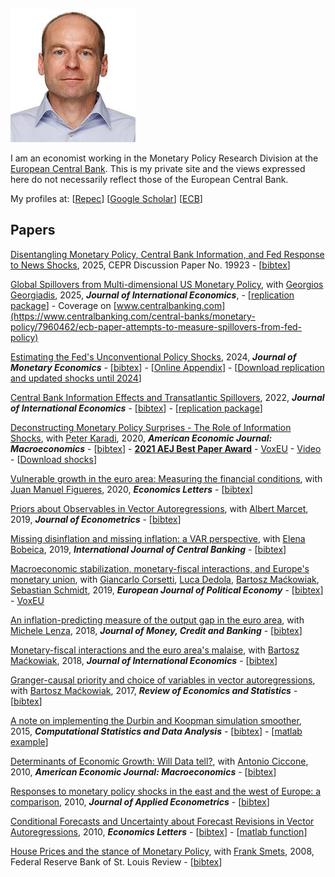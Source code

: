 ![Image](files/marek-usvisa-201805-200.jpg)

I am an economist working in the Monetary Policy Research Division at the [European Central Bank](https://www.ecb.europa.eu/). This is my private site and the views expressed here do not necessarily reflect those of the European Central Bank.

My profiles at:
[[Repec](https://ideas.repec.org/e/pja165.html)]
[[Google Scholar](https://scholar.google.com/citations?user=qnXlmMgAAAAJ&hl=en)]
[[ECB](https://www.ecb.europa.eu/pub/research/authors/profiles/marek-jarocinski.en.html)]

## Papers

[Disentangling Monetary Policy, Central Bank Information, and Fed Response to News Shocks](https://cepr.org/publications/dp19923), 2025, CEPR Discussion Paper No. 19923 -
[[bibtex](bib/Jarocinski_Karadi_2025.txt)]

[Global Spillovers from Multi-dimensional US Monetary Policy](https://doi.org/10.1016/j.jinteco.2025.104169), with [Georgios Georgiadis](https://sites.google.com/site/georgiosgeorgiadis111/georgios-georgiadis), 2025, _**Journal of International Economics**_, -
[[replication package](https://data.mendeley.com/datasets/22kwvzy2md/1)] - 
Coverage on [www.centralbanking.com](https://www.centralbanking.com/central-banks/monetary-policy/7960462/ecb-paper-attempts-to-measure-spillovers-from-fed-policy)

[Estimating the Fed's Unconventional Policy Shocks](https://doi.org/10.1016/j.jmoneco.2024.01.001), 2024, _**Journal of Monetary Economics**_ -
[[bibtex](bib/Jarocinski_2024.txt)] -
[[Online Appendix](identkurto/identkurto_onlineappendix01.pdf)] -
[[Download replication and updated shocks until 2024](identkurto/identkurto.md)]

[Central Bank Information Effects and Transatlantic Spillovers](https://doi.org/10.1016/j.jinteco.2022.103683),
2022, _**Journal of International Economics**_ -
[[bibtex](bib/Jarocinski_2022.txt)] -
[[replication package](https://data.mendeley.com/datasets/xd3h8w4rbk/1)]

[Deconstructing Monetary Policy Surprises - The Role of Information Shocks](https://doi.org/10.1257/mac.20180090), 
with [Peter Karadi](https://sites.google.com/site/pkaradi696/), 
2020, _**American Economic Journal: Macroeconomics**_ -
[[bibtex](bib/Jarocinski_Karadi_2020.txt)] -
**[2021 AEJ Best Paper Award](https://www.aeaweb.org/about-aea/honors-awards/aej-best-papers)** -
[VoxEU](https://voxeu.org/article/central-bank-announcements-and-transmission-monetary-policy) -
[Video](https://www.youtube.com/watch?v=Geq1Fp_uDkg) -
[[Download shocks](jkshocks/jkshocks.md)]


[Vulnerable growth in the euro area: Measuring the financial conditions](https://doi.org/10.1016/j.econlet.2020.109126), 
with [Juan Manuel Figueres](https://sites.google.com/site/juanmanuelfigueres/home), 
2020, _**Economics Letters**_ - [[bibtex](bib/Figueres_Jarocinski_2020.txt)]

[Priors about Observables in Vector Autoregressions](https://doi.org/10.1016/j.jeconom.2018.12.023), 
with [Albert Marcet](https://ideas.repec.org/e/pma173.html), 
2019, _**Journal of Econometrics**_ - [[bibtex](bib/Jarocinski_Marcet_2019.txt)]

[Missing disinflation and missing inflation: a VAR perspective](https://www.ijcb.org/journal/ijcb19q1a5.htm), 
with [Elena Bobeica](https://www.ecb.europa.eu/pub/research/authors/profiles/elena-bobeica.en.html), 
2019, _**International Journal of Central Banking**_ - [[bibtex](bib/Bobeica_Jarocinski_2019.txt)]


[Macroeconomic stabilization, monetary-fiscal interactions, and Europe's monetary union](https://doi.org/10.1016/j.ejpoleco.2018.07.001), 
with [Giancarlo Corsetti](https://sites.google.com/site/giancarlocorsetti/), 
[Luca Dedola](https://www.ecb.europa.eu/pub/research/authors/profiles/luca-dedola.en.html), 
[Bartosz Maćkowiak](https://sites.google.com/site/bartoszamackowiak/), 
[Sebastian Schmidt](https://sites.google.com/site/econschmidt/), 
2019, _**European Journal of Political Economy**_ -
[[bibtex](bib/Corsetti_etal_2019.txt)] -
[VoxEU](https://voxeu.org/article/business-cycle-stabilisation-eurozone)


[An inflation-predicting measure of the output gap in the euro area](https://doi.org/10.1111/jmcb.12496), 
with [Michele Lenza](https://www.ecb.europa.eu/pub/research/authors/profiles/michele-lenza.en.html), 
2018, _**Journal of Money, Credit and Banking**_ - [[bibtex](bib/Jarocinski_Lenza_2018_JMCB.txt)]



[Monetary-fiscal interactions and the euro area's malaise](https://doi.org/10.1016/j.jinteco.2017.12.006), 
with [Bartosz Maćkowiak](https://sites.google.com/site/bartoszamackowiak/), 
2018, _**Journal of International Economics**_ - [[bibtex](bib/Jarocinski_Mackowiak_2018.txt)]


[Granger-causal priority and choice of variables in vector autoregressions](https://doi.org/10.1162/REST_a_00601), 
with [Bartosz Maćkowiak](https://sites.google.com/site/bartoszamackowiak/), 
2017, _**Review of Economics and Statistics**_ - [[bibtex](bib/Jarocinski_Mackowiak_2017.txt)]


[A note on implementing the Durbin and Koopman simulation smoother](https://doi.org/10.1016/j.csda.2015.05.001), 
2015, _**Computational Statistics and Data Analysis**_ -
[[bibtex](bib/Jarocinski_2015.txt)] -
[[matlab example](http://www.runmycode.org/companion/view/907)]


[Determinants of Economic Growth: Will Data tell?](https://doi.org/10.1257/mac.2.4.222), 
with [Antonio Ciccone](https://www.antoniociccone.eu/), 
2010, _**American Economic Journal: Macroeconomics**_ - [[bibtex](bib/Ciccone_Jarocinski_2010.txt)]

[Responses to monetary policy shocks in the east and the west of Europe: a comparison](https://doi.org/10.1002/jae.1082), 
2010, _**Journal of Applied Econometrics**_ - [[bibtex](bib/Jarocinski_2010_JAE.txt)]

[Conditional Forecasts and Uncertainty about Forecast Revisions in Vector Autoregressions](https://doi.org/10.1016/j.econlet.2010.05.022), 
2010, _**Economics Letters**_ -
[[bibtex](bib/Jarocinski_2010_EL.txt)] -
[[matlab function](files/varcondfcast.m)]


[House Prices and the stance of Monetary Policy](https://files.stlouisfed.org/files/htdocs/publications/review/08/07/Jarocinski.pdf), 
with [Frank Smets](https://sites.google.com/view/frank-smets/), 
2008, Federal Reserve Bank of St. Louis Review - [[bibtex](bib/Jarocinski_Smets_2008.txt)]
